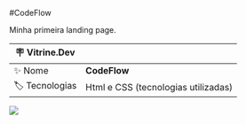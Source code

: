 #CodeFlow

Minha primeira landing page.

| :placard: Vitrine.Dev |     |
| -------------  | --- |
| :sparkles: Nome        | **CodeFlow**
| :label: Tecnologias | Html e CSS (tecnologias utilizadas)


<!-- Inserir imagem com a #vitrinedev ao final do link -->
![](https://via.placeholder.com/1200x500.png?text=imagem+lindona+do+meu+projeto#vitrinedev)
